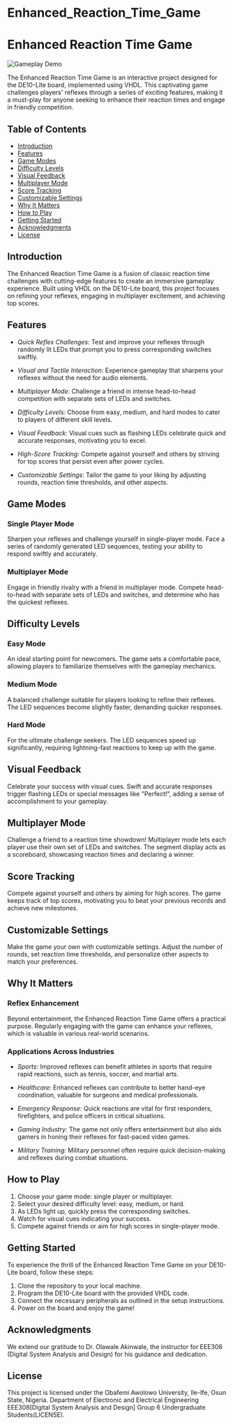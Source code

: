 ﻿# Enhanced_Reaction_Time_Game

# Enhanced Reaction Time Game

![Gameplay Demo](demo.gif)

The Enhanced Reaction Time Game is an interactive project designed for the DE10-Lite board, implemented using VHDL. This captivating game challenges players' reflexes through a series of exciting features, making it a must-play for anyone seeking to enhance their reaction times and engage in friendly competition.

## Table of Contents

- [Introduction](#introduction)
- [Features](#features)
- [Game Modes](#game-modes)
- [Difficulty Levels](#difficulty-levels)
- [Visual Feedback](#visual-feedback)
- [Multiplayer Mode](#multiplayer-mode)
- [Score Tracking](#score-tracking)
- [Customizable Settings](#customizable-settings)
- [Why It Matters](#why-it-matters)
- [How to Play](#how-to-play)
- [Getting Started](#getting-started)
- [Acknowledgments](#acknowledgments)
- [License](#license)

## Introduction

The Enhanced Reaction Time Game is a fusion of classic reaction time challenges with cutting-edge features to create an immersive gameplay experience. Built using VHDL on the DE10-Lite board, this project focuses on refining your reflexes, engaging in multiplayer excitement, and achieving top scores.

## Features

- *Quick Reflex Challenges:* Test and improve your reflexes through randomly lit LEDs that prompt you to press corresponding switches swiftly.

- *Visual and Tactile Interaction:* Experience gameplay that sharpens your reflexes without the need for audio elements.
- *Multiplayer Mode:* Challenge a friend in intense head-to-head competition with separate sets of LEDs and switches.

- *Difficulty Levels:* Choose from easy, medium, and hard modes to cater to players of different skill levels.

- *Visual Feedback:* Visual cues such as flashing LEDs celebrate quick and accurate responses, motivating you to excel.

- *High-Score Tracking:* Compete against yourself and others by striving for top scores that persist even after power cycles.

- *Customizable Settings:* Tailor the game to your liking by adjusting rounds, reaction time thresholds, and other aspects.

## Game Modes

### Single Player Mode

Sharpen your reflexes and challenge yourself in single-player mode. Face a series of randomly generated LED sequences, testing your ability to respond swiftly and accurately.

### Multiplayer Mode

Engage in friendly rivalry with a friend in multiplayer mode. Compete head-to-head with separate sets of LEDs and switches, and determine who has the quickest reflexes.

## Difficulty Levels

### Easy Mode

An ideal starting point for newcomers. The game sets a comfortable pace, allowing players to familiarize themselves with the gameplay mechanics.

### Medium Mode

A balanced challenge suitable for players looking to refine their reflexes. The LED sequences become slightly faster, demanding quicker responses.

### Hard Mode

For the ultimate challenge seekers. The LED sequences speed up significantly, requiring lightning-fast reactions to keep up with the game.

## Visual Feedback

Celebrate your success with visual cues. Swift and accurate responses trigger flashing LEDs or special messages like "Perfect!", adding a sense of accomplishment to your gameplay.

## Multiplayer Mode

Challenge a friend to a reaction time showdown! Multiplayer mode lets each player use their own set of LEDs and switches. The segment display acts as a scoreboard, showcasing reaction times and declaring a winner.

## Score Tracking

Compete against yourself and others by aiming for high scores. The game keeps track of top scores, motivating you to beat your previous records and achieve new milestones.

## Customizable Settings

Make the game your own with customizable settings. Adjust the number of rounds, set reaction time thresholds, and personalize other aspects to match your preferences.

## Why It Matters

### Reflex Enhancement

Beyond entertainment, the Enhanced Reaction Time Game offers a practical purpose. Regularly engaging with the game can enhance your reflexes, which is valuable in various real-world scenarios.

### Applications Across Industries

- *Sports:* Improved reflexes can benefit athletes in sports that require rapid reactions, such as tennis, soccer, and martial arts.

- *Healthcare:* Enhanced reflexes can contribute to better hand-eye coordination, valuable for surgeons and medical professionals.

- *Emergency Response:* Quick reactions are vital for first responders, firefighters, and police officers in critical situations.

- *Gaming Industry:* The game not only offers entertainment but also aids gamers in honing their reflexes for fast-paced video games.

- *Military Training:* Military personnel often require quick decision-making and reflexes during combat situations.

## How to Play
1. Choose your game mode: single player or multiplayer.
2. Select your desired difficulty level: easy, medium, or hard.
3. As LEDs light up, quickly press the corresponding switches.
4. Watch for visual cues indicating your success.
5. Compete against friends or aim for high scores in single-player mode.

## Getting Started

To experience the thrill of the Enhanced Reaction Time Game on your DE10-Lite board, follow these steps:

1. Clone the repository to your local machine.
2. Program the DE10-Lite board with the provided VHDL code.
3. Connect the necessary peripherals as outlined in the setup instructions.
4. Power on the board and enjoy the game!

## Acknowledgments

We extend our gratitude to Dr. Olawale Akinwale, the instructor for EEE308 (Digital System Analysis and Design) for his guidance and dedication.

## License

This project is licensed under the Obafemi Awolowo University, Ile-Ife, Osun State, Nigeria. Department of Electronic and Electrical Engineering EEE308[Digital System Analysis and Design] Group 6 Undergraduate Students(LICENSE).


